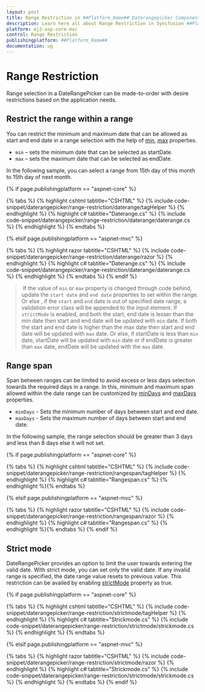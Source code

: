 ```yaml
---
layout: post
title: Range Restriction in ##Platform_Name## Daterangepicker Component
description: Learn here all about Range Restriction in Syncfusion ##Platform_Name## Daterangepicker component of Syncfusion Essential JS 2 and more.
platform: ej2-asp-core-mvc
control: Range Restriction
publishingplatform: ##Platform_Name##
documentation: ug
---
```



# Range Restriction

Range selection in a DateRangePicker can be made-to-order with desire restrictions based on the application needs.

## Restrict the range within a range

You can restrict the minimum and maximum date that can be allowed as start and end date in a range selection with the help of [min](https://help.syncfusion.com/cr/aspnetcore-js2/Syncfusion.EJ2.Calendars.DateRangePicker.html#Syncfusion_EJ2_Calendars_DateRangePicker_Min), [max](https://help.syncfusion.com/cr/aspnetcore-js2/Syncfusion.EJ2.Calendars.DateRangePicker.html#Syncfusion_EJ2_Calendars_DateRangePicker_Max) properties.
* `min` – sets the minimum date that can be selected as startDate.
* `max` – sets the maximum date that can be selected as endDate.

In the following sample, you can select a range from 15th day of this month to 15th day of next month.

{% if page.publishingplatform == "aspnet-core" %}

{% tabs %}
{% highlight cshtml tabtitle="CSHTML" %}
{% include code-snippet/daterangepicker/range-restriction/daterange/tagHelper %}
{% endhighlight %}
{% highlight c# tabtitle="Daterange.cs" %}
{% include code-snippet/daterangepicker/range-restriction/daterange/daterange.cs %}
{% endhighlight %}
{% endtabs %}

{% elsif page.publishingplatform == "aspnet-mvc" %}

{% tabs %}
{% highlight razor tabtitle="CSHTML" %}
{% include code-snippet/daterangepicker/range-restriction/daterange/razor %}
{% endhighlight %}
{% highlight c# tabtitle="Daterange.cs" %}
{% include code-snippet/daterangepicker/range-restriction/daterange/daterange.cs %}
{% endhighlight %}
{% endtabs %}
{% endif %}



> If the value of `min` or `max` property
is changed through code behind, update the `start date` and `end date` properties to set within the range.
Or else , if the `start` and `end` date is out of specified date range, a validation error class will be appended to the input element. If `strictMode` is enabled, and both the start, end date is lesser than the min date then start and end date will be updated with `min` date. If both the start and end date is higher than the max date then start and end date will be updated with `max` date. Or else, if startDate is less than `min` date, startDate will be updated with `min` date or if endDate is greater than `max` date, endDate will be updated with the `max` date.

## Range span

Span between ranges can be limited to avoid excess or less days selection towards the required days in a range.
In this, minimum and maximum span allowed within the date range can be customized by [minDays](https://help.syncfusion.com/cr/aspnetcore-js2/Syncfusion.EJ2.Calendars.DateRangePicker.html#Syncfusion_EJ2_Calendars_DateRangePicker_MinDays) and [maxDays](https://help.syncfusion.com/cr/aspnetcore-js2/Syncfusion.EJ2.Calendars.DateRangePicker.html#Syncfusion_EJ2_Calendars_DateRangePicker_MaxDays) properties.

* `minDays` - Sets the minimum number of days between start and end date.
* `maxDays` - Sets the maximum number of days between start and end date.

In the following sample, the range selection should be greater than 3 days and less than 8 days else it will not set.

{% if page.publishingplatform == "aspnet-core" %}

{% tabs %}
{% highlight cshtml tabtitle="CSHTML" %}
{% include code-snippet/daterangepicker/range-restriction/rangespan/tagHelper %}
{% endhighlight %}
{% highlight c# tabtitle="Rangespan.cs" %}
{% endhighlight %}{% endtabs %}

{% elsif page.publishingplatform == "aspnet-mvc" %}

{% tabs %}
{% highlight razor tabtitle="CSHTML" %}
{% include code-snippet/daterangepicker/range-restriction/rangespan/razor %}
{% endhighlight %}
{% highlight c# tabtitle="Rangespan.cs" %}
{% endhighlight %}{% endtabs %}
{% endif %}



## Strict mode

DateRangePicker provides an option to limit the user towards entering the valid date.  With strict mode, you can set only the valid date. If any invalid range is specified, the date range value resets to previous value. This restriction can be availed by enabling [strictMode](https://help.syncfusion.com/cr/aspnetcore-js2/Syncfusion.EJ2.Calendars.DateRangePicker.html#Syncfusion_EJ2_Calendars_DateRangePicker_StrictMode) property as true.

{% if page.publishingplatform == "aspnet-core" %}

{% tabs %}
{% highlight cshtml tabtitle="CSHTML" %}
{% include code-snippet/daterangepicker/range-restriction/strictmode/tagHelper %}
{% endhighlight %}
{% highlight c# tabtitle="Strickmode.cs" %}
{% include code-snippet/daterangepicker/range-restriction/strictmode/strickmode.cs %}
{% endhighlight %}
{% endtabs %}

{% elsif page.publishingplatform == "aspnet-mvc" %}

{% tabs %}
{% highlight razor tabtitle="CSHTML" %}
{% include code-snippet/daterangepicker/range-restriction/strictmode/razor %}
{% endhighlight %}
{% highlight c# tabtitle="Strickmode.cs" %}
{% include code-snippet/daterangepicker/range-restriction/strictmode/strickmode.cs %}
{% endhighlight %}
{% endtabs %}
{% endif %}

